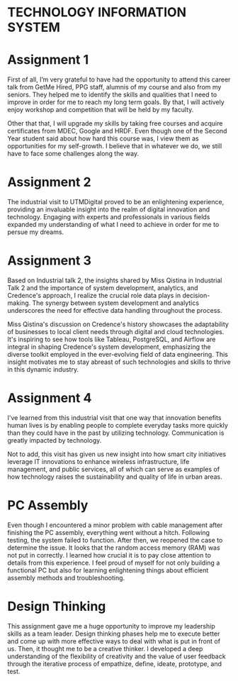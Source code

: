 # TECHNOLOGY INFORMATION SYSTEM

# Assignment 1 

First of all, I’m very grateful to have had the opportunity to attend this career talk from GetMe Hired, PPG staff, alumnis of my course and also from my seniors. They helped me to identify the skills and qualities that I need to improve in order for me to reach my long term goals. By that, I will actively enjoy workshop and competition that will be held by my faculty.

Other that that, I will upgrade my skills by taking free courses and acquire certificates from MDEC, Google and HRDF. Even though one of the Second Year student said about how hard this course was, I view them as opportunities for my self-growth. I believe that in whatever we do, we still have to face some challenges along the way.

# Assignment 2

The industrial visit to UTMDigital proved to be an enlightening experience, providing an invaluable insight into the realm of digital innovation and technology. Engaging with experts and professionals in various fields expanded my understanding of what I need to achieve in order for me to persue my dreams.

# Assignment 3

Based on Industrial talk 2, the insights shared by Miss Qistina in Industrial Talk 2 and the importance of system development, analytics, and Credence's approach, I realize the crucial role data plays in decision-making. The synergy between system development and analytics underscores the need for effective data handling throughout the process.

Miss Qistina's discussion on Credence's history showcases the adaptability of businesses to local client needs through digital and cloud technologies. It's inspiring to see how tools like Tableau, PostgreSQL, and Airflow are integral in shaping Credence's system development, emphasizing the diverse toolkit employed in the ever-evolving field of data engineering. This insight motivates me to stay abreast of such technologies and skills to thrive in this dynamic industry.

# Assignment 4 

I've learned from this industrial visit that one way that innovation benefits human lives is by enabling people to complete everyday tasks more quickly than they could have in the past by utilizing technology. Communication is greatly impacted by technology.  

Not to add, this visit has given us new insight into how smart city initiatives leverage IT innovations to enhance wireless infrastructure, life management, and public services, all of which can serve as examples of how technology raises the sustainability and quality of life in urban areas.

# PC Assembly

Even though I encountered a minor problem with cable management after finishing the PC assembly, everything went without a hitch. Following testing, the system failed to function. After then, we reopened the case to determine the issue. It looks that the random access memory (RAM) was not put in correctly. I learned how crucial it is to pay close attention to details from this experience. I feel proud of myself for not only building a functional PC but also for learning enlightening things about efficient assembly methods and troubleshooting.

# Design Thinking

This assignment gave me a huge opportunity to improve my leadership skills as a team leader. Design thinking phases help me to execute better and come up with more effective ways to deal with what is put in front of us. Then, it thought me to be a creative thinker. I developed a deep understanding of the flexibility of creativity and the value of user feedback through the iterative process of empathize, define, ideate, prototype, and test.
